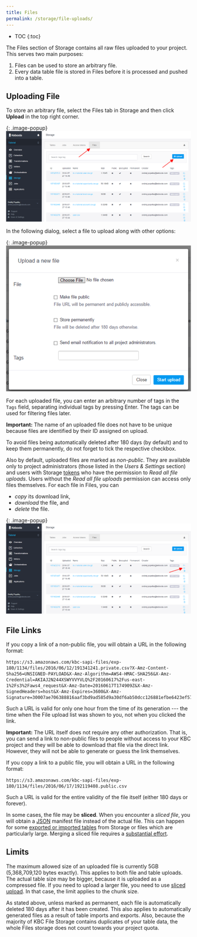 ```yaml
---
title: Files
permalink: /storage/file-uploads/
---
```


* TOC
{:toc}

The Files section of Storage contains all raw files uploaded to your project.
This serves two main purposes:

1. Files can be used to store an arbitrary file.
2. Every data table file is stored in Files before it is processed and pushed into a table.

## Uploading File
To store an arbitrary file, select the Files tab in Storage and then click **Upload** in the top right corner.

{: .image-popup}
![Screenshot - File uploads](/storage/file-uploads/file-uploads.png)

In the following dialog, select a file to upload along with other options:

{: .image-popup}
![Screenshot - File upload detail](/storage/file-uploads/file-upload-detail.png)

For each uploaded file, you can enter an arbitrary number of tags in the `Tags` field, 
separating individual tags by pressing Enter. The tags can be used for filtering files later.

**Important:** The name of an uploaded file does not have to be unique because
files are identified by their ID assigned on upload.

To avoid files being automatically deleted after 180 days (by default) and to keep them permanently,
do not forget to tick the respective checkbox.

Also by default, uploaded files are marked as *non-public*. They are available only to project
administrators (those listed in the *Users & Settings* section)
and users with Storage [tokens](/storage/tokens/) who have the permission to *Read all file uploads*.
Users without the *Read all file uploads* permission can access only files themselves.
For each file in Files, you can

- *copy* its download link,
- *download* the file, and
- *delete* the file.

{: .image-popup}
![Screenshot - File upload detail](/storage/file-uploads/file-uploads-download-file.png)

## File Links
If you copy a link of a non-public file, you will obtain a URL in the following format:

    https://s3.amazonaws.com/kbc-sapi-files/exp-180/1134/files/2016/06/12/191341241.private.csv?X-Amz-Content-Sha256=UNSIGNED-PAYLOAD&X-Amz-Algorithm=AWS4-HMAC-SHA256&X-Amz-Credential=AKIAJ2N244XSWYVVYVLQ%2F20160617%2Fus-east-1%2Fs3%2Faws4_request&X-Amz-Date=20160617T174909Z&X-Amz-SignedHeaders=host&X-Amz-Expires=3600&X-Amz-Signature=30007ae706388816aaf3bd9ad585d9a30df6ab50dcc126881efbe6423ef57909

Such a URL is valid for only one hour from the time of its generation --- the time when the File upload list 
was shown to you, not when you clicked the link.

**Important:** The URL itself does not require any other authorization.
That is, you can send a link to non-public files to people without access to your KBC project and they
will be able to download that file via the direct link. However, they will not be able to generate 
or guess the link themselves.

If you copy a link to a public file, you will obtain a URL in the following format:

    https://s3.amazonaws.com/kbc-sapi-files/exp-180/1134/files/2016/06/17/192119408.public.csv

Such a URL is valid for the entire validity of the file itself (either 180 days or forever).

In some cases, the file may be **sliced**. When you encounter a *sliced file*, you will 
obtain a [JSON](https://en.wikipedia.org/wiki/JSON) manifest file instead of the actual file. 
This can happen for some [exported or imported tables](/storage/tables/uploads/) from Storage or files which are particularly large.
Merging a sliced file requires a [substantial effort](https://developers.keboola.com/integrate/storage/api/import-export/#working-with-sliced-files).

## Limits
The maximum allowed size of an uploaded file is currently 5GB (5,368,709,120 bytes exactly). 
This applies to both file and table uploads. 
The actual table size may be bigger, because it is uploaded as a compressed file. 
If you need to upload a larger file, you need to use 
[sliced upload](https://docs.keboola.apiary.io/#reference/files/upload-file). 
In that case, the limit applies to the chunk size.

As stated above, unless marked as permanent, each file is automatically deleted 180 days after it has been created. 
This also applies to automatically generated files as a result of table imports and exports. 
Also, because the majority of KBC File Storage contains duplicates of your table data, 
the whole Files storage does not count towards your project quota.
